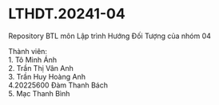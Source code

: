 # LTHDT.20241-04
Repository BTL môn Lập trình Hướng Đối Tượng của nhóm 04

Thành viên: <br />
1.<MSSV>  	Tô Minh Ánh <br />
2.<MSSV>	  Trần Thị Vân Anh <br /> 
3.<MSSV>	  Trần Huy Hoàng Anh <br />
4.20225600	Đàm Thanh Bách <br />
5.<MSSV>	  Mạc Thanh Bình <br />
